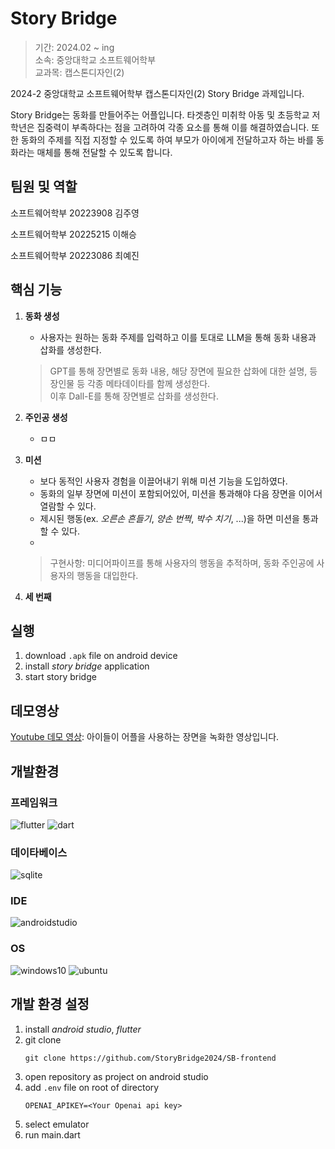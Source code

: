 # Story Bridge
> 기간: 2024.02 ~ ing  
> 소속: 중앙대학교 소프트웨어학부  
> 교과목: 캡스톤디자인(2)

2024-2 중앙대학교 소프트웨어학부 캡스톤디자인(2) Story Bridge 과제입니다.

Story Bridge는 동화를 만들어주는 어플입니다. 타겟층인 미취학 아동 및 초등학교 저학년은 집중력이 부족하다는 점을 고려하여 각종 요소를 통해 이를 해결하였습니다. 또한 동화의 주제를 직접 지정할 수 있도록 하여 부모가 아이에게 전달하고자 하는 바를 동화라는 매체를 통해 전달할 수 있도록 합니다.

## 팀원 및 역할
소프트웨어학부 20223908 김주영

소프트웨어학부 20225215 이해승

소프트웨어학부 20223086 최예진

## 핵심 기능

1. **동화 생성**

    - 사용자는 원하는 동화 주제를 입력하고 이를 토대로 LLM을 통해 동화 내용과 삽화를 생성한다.

    > GPT를 통해 장면별로 동화 내용, 해당 장면에 필요한 삽화에 대한 설명, 등장인물 등 각종 메타데이타를 함께 생성한다.  
    > 이후 Dall-E를 통해 장면별로 삽화를 생성한다.

2. **주인공 생성**

    - ㅁㅁ

3. **미션**

    - 보다 동적인 사용자 경험을 이끌어내기 위해 미션 기능을 도입하였다.
    - 동화의 일부 장면에 미션이 포함되어있어, 미션을 통과해야 다음 장면을 이어서 열람할 수 있다.
    - 제시된 행동(ex. *오른손 흔들기*, *양손 번쩍*, *박수 치기*, ...)을 하면 미션을 통과할 수 있다.
    - 
    
    > 구현사항: 미디어파이프를 통해 사용자의 행동을 추적하며, 동화 주인공에 사용자의 행동을 대입한다.

4. **세 번째**

## 실행

1. download `.apk` file on android device
2. install *story bridge* application
3. start story bridge

## 데모영상

[Youtube 데모 영상](https://youtu.be/jtCZxolFO4g): 아이들이 어플을 사용하는 장면을 녹화한 영상입니다.

## 개발환경

### 프레임워크

![flutter](https://img.shields.io/badge/flutter-02569B?style=for-the-badge&logo=flutter&logoColor=white)
![dart](https://img.shields.io/badge/dart-0175C2?style=for-the-badge&logo=dart&logoColor=white)

### 데이타베이스

![sqlite](https://img.shields.io/badge/sqlite-003B57?style=for-the-badge&logo=sqlite&logoColor=white)

### IDE

![androidstudio](https://img.shields.io/badge/androidstudio-3DDC84.svg?style=for-the-badge&logo=androidstudio&logoColor=white)

### OS

![windows10](https://img.shields.io/badge/windows10-0078D6.svg?style=for-the-badge&logo=windows10&logoColor=white)
![ubuntu](https://img.shields.io/badge/ubuntu-E95420.svg?style=for-the-badge&logo=ubuntu&logoColor=white)

## 개발 환경 설정

1. install *android studio*, *flutter*
2. git clone
    ```git
    git clone https://github.com/StoryBridge2024/SB-frontend
    ```
3. open repository as project on android studio
4. add `.env` file on root of directory
    ```
    OPENAI_APIKEY=<Your Openai api key>
    ```
5. select emulator
6. run main.dart
